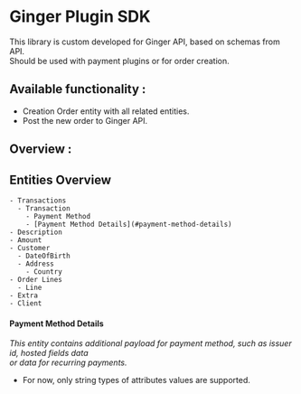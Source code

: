 # Ginger Plugin SDK

This library is custom developed for Ginger API, based on schemas from API. <br>
Should be used with payment plugins or for order creation. <br>

## Available functionality :
- Creation Order entity with all related entities.
- Post the new order to Ginger API.

## Overview : 

## Entities Overview
    - Transactions
      - Transaction
        - Payment Method 
        - [Payment Method Details](#payment-method-details)
    - Description
    - Amount
    - Customer
      - DateOfBirth
      - Address
        - Country 
    - Order Lines
      - Line
    - Extra 
    - Client

#### Payment Method Details

<i>This entity contains additional payload for payment method, such as issuer id, hosted fields data <br>
or data for recurring payments.</i>

- For now, only string types of attributes values are supported.